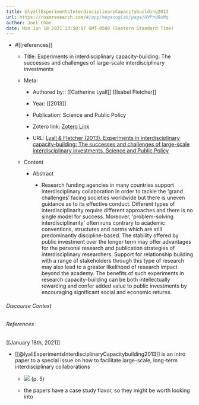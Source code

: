 ```yaml
---
title: @lyallExperimentsInterdisciplinaryCapacitybuilding2013
url: https://roamresearch.com/#/app/megacoglab/page/UVPndRoMq
author: Joel Chan
date: Mon Jan 18 2021 13:50:07 GMT-0500 (Eastern Standard Time)
---
```


- #[[references]]

    - Title: Experiments in interdisciplinary capacity-building: The successes and challenges of large-scale interdisciplinary investments

    - Meta:

        - Authored by:: [[Catherine Lyall]] [[Isabel Fletcher]]

        - Year: [[2013]]

        - Publication: Science and Public Policy

        - Zotero link: [Zotero Link](zotero://select/items/1_EE5PLGQ7)

        - URL: [Lyall & Fletcher (2013). Experiments in interdisciplinary capacity-building: The successes and challenges of large-scale interdisciplinary investments. Science and Public Policy](undefined)

    - Content

        - Abstract

            - Research funding agencies in many countries support interdisciplinary collaboration in order to tackle the ‘grand challenges’ facing societies worldwide but there is uneven guidance as to its effective conduct. Different types of interdisciplinarity require different approaches and there is no single model for success. Moreover, ‘problem-solving interdisciplinarity’ often runs contrary to academic conventions, structures and norms which are still predominantly discipline-based. The stability offered by public investment over the longer term may offer advantages for the personal research and publication strategies of interdisciplinary researchers. Support for relationship building with a range of stakeholders through this type of research may also lead to a greater likelihood of research impact beyond the academy. The benefits of such experiments in research capacity-building can be both intellectually rewarding and confer added value to public investments by encouraging significant social and economic returns.

###### Discourse Context



###### References

[[January 18th, 2021]]

- [[@lyallExperimentsInterdisciplinaryCapacitybuilding2013]] is an intro paper to a special issue on how to facilitate large-scale, long-term interdisciplinary collaborations

    - ![](https://firebasestorage.googleapis.com/v0/b/firescript-577a2.appspot.com/o/imgs%2Fapp%2Fmegacoglab%2FWuYWaQOAQ4.png?alt=media&token=f44a0090-d94a-4eab-bc91-757c008565a9) (p. 5)

    - the papers have a case study flavor, so they might be worth looking into

